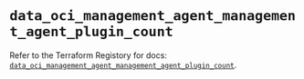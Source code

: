 # `data_oci_management_agent_management_agent_plugin_count`

Refer to the Terraform Registory for docs: [`data_oci_management_agent_management_agent_plugin_count`](https://registry.terraform.io/providers/oracle/oci/6.18.0/docs/data-sources/management_agent_management_agent_plugin_count).
